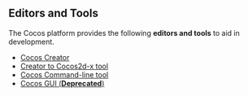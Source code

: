 ## Editors and Tools

The Cocos platform provides the following __editors and tools__ to aid in development.

- [Cocos Creator](http://www.cocos2d-x.org/docs/creator/manual/en/)
- [Creator to Cocos2d-x tool](creator_to_cocos2dx.md)
- [Cocos Command-line tool](cocosCLTool.md)
- [Cocos GUI (**Deprecated**)](cocos.md)
